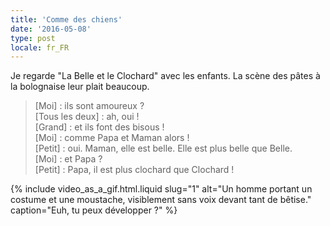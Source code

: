 ```yaml
---
title: 'Comme des chiens'
date: '2016-05-08'
type: post
locale: fr_FR
---
```


Je regarde "La Belle et le Clochard" avec les enfants. La scène des pâtes à la bolognaise leur plait beaucoup.

<!-- more -->

> [Moi] : ils sont amoureux ?  
> [Tous les deux] : ah, oui !  
> [Grand] : et ils font des bisous !  
> [Moi] : comme Papa et Maman alors !  
> [Petit] : oui. Maman, elle est belle. Elle est plus belle que Belle.  
> [Moi] : et Papa ?  
> [Petit] : Papa, il est plus clochard que Clochard !

{% include video_as_a_gif.html.liquid 
  slug="1" 
  alt="Un homme portant un costume et une moustache, visiblement sans voix devant tant de bêtise." 
  caption="Euh, tu peux développer ?"
%}